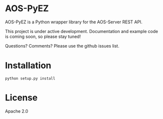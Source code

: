 # AOS-PyEZ

AOS-PyEZ is a Python wrapper library for the AOS-Server REST API.

This project is under active development. 
Documentation and example code is coming soon, so please stay tuned!

Questions? Comments? Please use the github issues list.

# Installation

    python setup.py install

# License
Apache 2.0
